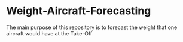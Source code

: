 # Weight-Aircraft-Forecasting
The main purpose of this repository is to forecast the weight that one aircraft would have at the Take-Off
